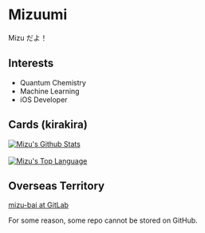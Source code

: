 # Mizuumi

Mizu だよ！

## Interests

- Quantum Chemistry
- Machine Learning
- iOS Developer

## Cards (kirakira)

<a href="#stats" align="center">
    <img align="center" alt="Mizu's Github Stats" src="https://github-readme-stats.vercel.app/api?username=mizu-bai&count_private=true&show_icons=true&include_all_commits=true&show_owner=true" />
</a>
<br />

<br />
<a href="#languages" align="center">
    <img align="center" alt="Mizu's Top Language" src='https://github-readme-stats.vercel.app/api/top-langs/?username=mizu-bai&layout=compact' />
</a>
<br />

## Overseas Territory

[mizu-bai at  GitLab]("https://gitlab.com/mizu-bai")

For some reason, some repo cannot be stored on GitHub.
